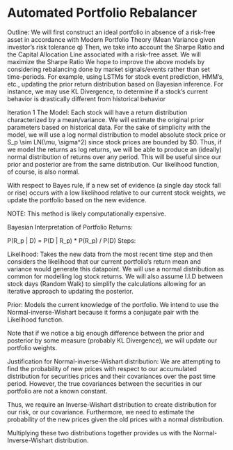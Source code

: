 # Automated Portfolio Rebalancer
Outline:
We will first construct an ideal portfolio in absence of a risk-free asset in accordance with Modern Portfolio Theory (Mean Variance given investor’s risk tolerance q) 
Then, we take into account the Sharpe Ratio and the Capital Allocation Line associated with a risk-free asset. We will maximize the Sharpe Ratio
We hope to improve the above models by considering rebalancing done by market signals/events rather than set time-periods. For example, using LSTMs for stock event prediction, HMM’s, etc., updating the prior return distribution based on Bayesian inference. 
For instance, we may use KL Divergence, to determine if a stock’s current behavior is drastically different from historical behavior

Iteration 1
The Model:
Each stock will have a return distribution characterized by a mean/variance. We will estimate the original prior parameters based on historical data. For the sake of simplicity with the model, we will use a log normal distribution to model absolute stock price or S_p \sim LN(\mu, \sigma^2) since stock prices are bounded by $0. Thus, if we model the returns as log returns, we will be able to produce an (ideally) normal distribution of returns over any period. This will be useful since our prior and posterior are from the same distribution. Our likelihood function, of course, is also normal.

With respect to Bayes rule, if a new set of evidence (a single day stock fall or rise) occurs with a low likelihood relative to our current stock weights, we update the portfolio based on the new evidence.

NOTE: This method is likely computationally expensive.

Bayesian Interpretation of Portfolio Returns:

P(R_p | D) = P(D | R_p) * P(R_p) / P(D)
Steps:

Likelihood: Takes the new data from the most recent time step and then considers the likelihood that our current portfolio’s return mean and variance would generate this datapoint. We will use a normal distribution as common for modelling log stock returns. We will also assume I.I.D between stock days (Random Walk) to simplify the calculations allowing for an iterative approach to updating the posterior. 

Prior: Models the current knowledge of the portfolio. We intend to use the  Normal-inverse-Wishart because it forms a conjugate pair with the Likelihood function.

Note that if we notice a big enough difference between the prior and posterior by some measure (probably KL Divergence), we will update our portfolio weights.  

Justification for Normal-inverse-Wishart distribution:
We are attempting to find the probability of new prices with respect to our accumulated distribution for securities prices and their covariances over the past time period. However, the true covariances between the securities in our portfolio are not a known constant.

Thus, we require an Inverse-Wishart distribution to create distribution for our risk, or our covariance. Furthermore, we need to estimate the probability of the new prices given the old prices with a normal distribution.

Multiplying these two distributions together provides us with the Normal-Inverse-Wishart distribution.
